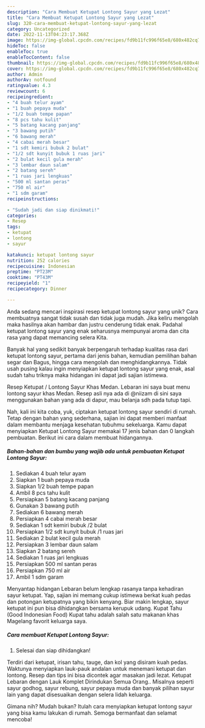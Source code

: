 ```yaml
---
description: "Cara Membuat Ketupat Lontong Sayur yang Lezat"
title: "Cara Membuat Ketupat Lontong Sayur yang Lezat"
slug: 320-cara-membuat-ketupat-lontong-sayur-yang-lezat
category: Uncategorized
date: 2022-11-13T04:23:17.368Z
image: https://img-global.cpcdn.com/recipes/fd9b11fc996f65e8/680x482cq70/ketupat-lontong-sayur-foto-resep-utama.jpg
hideToc: false
enableToc: true
enableTocContent: false
thumbnail: https://img-global.cpcdn.com/recipes/fd9b11fc996f65e8/680x482cq70/ketupat-lontong-sayur-foto-resep-utama.jpg
cover: https://img-global.cpcdn.com/recipes/fd9b11fc996f65e8/680x482cq70/ketupat-lontong-sayur-foto-resep-utama.jpg
author: Admin
authorAv: notfound
ratingvalue: 4.3
reviewcount: 6
recipeingredient:
- "4 buah telur ayam"
- "1 buah pepaya muda"
- "1/2 buah tempe papan"
- "8 pcs tahu kulit"
- "5 batang kacang panjang"
- "3 bawang putih"
- "6 bawang merah"
- "4 cabai merah besar"
- "1 sdt kemiri bubuk 2 bulat"
- "1/2 sdt kunyit bubuk 1 ruas jari"
- "2 bulat kecil gula merah"
- "3 lembar daun salam"
- "2 batang sereh"
- "1 ruas jari lengkuas"
- "500 ml santan peras"
- "750 ml air"
- "1 sdm garam"
recipeinstructions:

- "Sudah jadi dan siap dinikmati!"
categories:
- Resep
tags:
- ketupat
- lontong
- sayur

katakunci: ketupat lontong sayur 
nutrition: 252 calories
recipecuisine: Indonesian
preptime: "PT23M"
cooktime: "PT43M"
recipeyield: "1"
recipecategory: Dinner

---
```





Anda sedang mencari inspirasi resep ketupat lontong sayur yang unik? Cara membuatnya sangat tidak susah dan tidak juga mudah. Jika keliru mengolah maka hasilnya akan hambar dan justru cenderung tidak enak. Padahal ketupat lontong sayur yang enak seharusnya mempunyai aroma dan cita rasa yang dapat memancing selera Kita.





Banyak hal yang sedikit banyak berpengaruh terhadap kualitas rasa dari ketupat lontong sayur, pertama dari jenis bahan, kemudian pemilihan bahan segar dan Bagus, hingga cara mengolah dan menghidangkannya. Tidak usah pusing kalau ingin menyiapkan ketupat lontong sayur yang enak,      asal sudah tahu triknya maka hidangan ini dapat jadi sajian istimewa.














Resep Ketupat / Lontong Sayur Khas Medan. Lebaran ini saya buat menu lontong sayur khas Medan. Resep asli nya ada di @niizam di sini saya menggunakan bahan yang ada di dapur, mau belanja sdh pada tutup tapi.






Nah, kali ini kita coba, yuk, ciptakan ketupat lontong sayur sendiri di rumah. Tetap dengan bahan yang sederhana, sajian ini dapat memberi manfaat dalam membantu menjaga kesehatan tubuhmu sekeluarga. Kamu dapat menyiapkan Ketupat Lontong Sayur memakai 17 jenis bahan dan 0 langkah pembuatan. Berikut ini cara dalam membuat hidangannya.

<!--inarticleads1-->

##### Bahan-bahan dan bumbu yang wajib ada untuk pembuatan Ketupat Lontong Sayur:

1. Sediakan 4 buah telur ayam
1. Siapkan 1 buah pepaya muda
1. Siapkan 1/2 buah tempe papan
1. Ambil 8 pcs tahu kulit
1. Persiapkan 5 batang kacang panjang
1. Gunakan 3 bawang putih
1. Sediakan 6 bawang merah
1. Persiapkan 4 cabai merah besar
1. Sediakan 1 sdt kemiri bubuk /2 bulat
1. Persiapkan 1/2 sdt kunyit bubuk /1 ruas jari
1. Sediakan 2 bulat kecil gula merah
1. Persiapkan 3 lembar daun salam
1. Siapkan 2 batang sereh
1. Sediakan 1 ruas jari lengkuas
1. Persiapkan 500 ml santan peras
1. Persiapkan 750 ml air
1. Ambil 1 sdm garam


Menyantap hidangan Lebaran belum lengkap rasanya tanpa kehadiran sayur ketupat. Yap, sajian ini memang cukup istimewa berkat kuah pedas dan potongan ketupatnya yang bikin kenyang. Biar makin lengkap, sayur ketupat ini pun bisa dihidangkan bersama kerupuk udang. Kupat Tahu (Good Indonesian Food) Kupat tahu adalah salah satu makanan khas Magelang favorit keluarga saya. 

<!--inarticleads2-->

##### Cara membuat Ketupat Lontong Sayur:


1. Selesai dan siap dihidangkan!

Terdiri dari ketupat, irisan tahu, tauge, dan kol yang disiram kuah pedas. Waktunya menyiapkan lauk-pauk andalan untuk menemani ketupat dan lontong. Resep dan tips ini bisa dicontek agar masakan jadi lezat. Ketupat Lebaran dengan Lauk Komplet Dirindukan Semua Orang.. Misalnya seperti sayur godhog, sayur rebung, sayur pepaya muda dan banyak pilihan sayur lain yang dapat disesuaikan dengan selera lidah keluarga. 

Gimana nih? Mudah bukan? Itulah cara menyiapkan ketupat lontong sayur yang bisa kamu lakukan di rumah. Semoga bermanfaat dan selamat mencoba!
